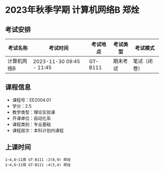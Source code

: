 # 2023年秋季学期 计算机网络B 郑烇




## 考试安排

| 考试名称 | 考试时间 | 考试地点 | 考试类型 | 考试模式 |
| -------- | -------- | -------- | -------- | -------- |
| 计算机网络B | 2023-11-30 09:45 - 11:45 | GT-B111 | 期末考试 | 笔试（闭卷） |





## 课程信息

- 课程号：EE2004.01
- 学分：2.5
- 教学类型：理论实验课
- 开课单位：自动化系
- 课程类别：专业基础
- 课程层次：本科计划内课程

## 上课时间

```
1~4,6~11周 GT-B111 :2(8,9) 郑烇
1~4,6~11周 GT-B111 :4(3,4) 郑烇
```


